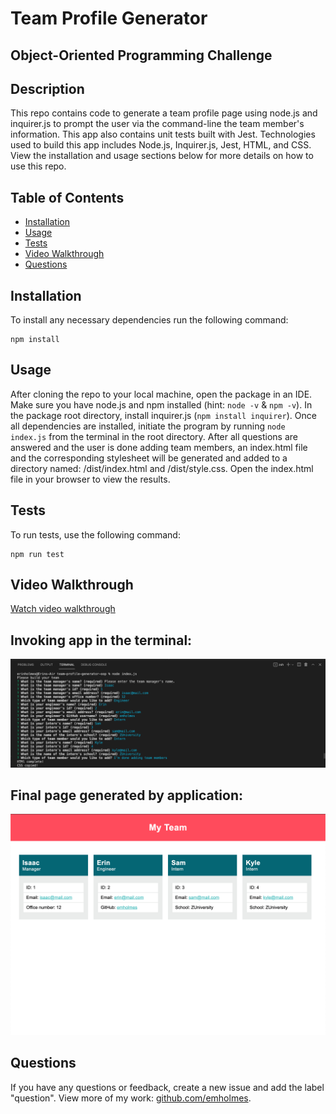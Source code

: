 # Team Profile Generator
## Object-Oriented Programming Challenge

## Description
This repo contains code to generate a team profile page using node.js and inquirer.js to prompt the user via the command-line the team member's information. This app also contains unit tests built with Jest. Technologies used to build this app includes Node.js, Inquirer.js, Jest, HTML, and CSS. View the installation and usage sections below for more details on how to use this repo.

## Table of Contents
* [Installation](#installation)
* [Usage](#usage)
* [Tests](#tests)
* [Video Walkthrough](#video-walkthrough)
* [Questions](#questions)

## Installation
To install any necessary dependencies run the following command: 

    npm install


## Usage 
After cloning the repo to your local machine, open the package in an IDE. Make sure you have node.js and npm installed (hint: `node -v` & `npm -v`). In the package root directory, install inquirer.js (`npm install inquirer`). Once all dependencies are installed, initiate the program by running `node index.js` from the terminal in the root directory. After all questions are answered and the user is done adding team members, an index.html file and the corresponding stylesheet will be generated and added to a directory named: /dist/index.html and /dist/style.css. Open the index.html file in your browser to view the results.

## Tests
To run tests, use the following command: 

    npm run test


## Video Walkthrough
[Watch video walkthrough](https://drive.google.com/file/d/1oB34YIYzKOCTWpCsK3Cm1F1w9VTVx0te/view)

## Invoking app in the terminal: 
![Command-line prompts](./src/images/invoking-app.png)

## Final page generated by application: 
![index.html file generated by app](src/images/video-walkthrough-indexHtml.png) 

## Questions
If you have any questions or feedback, create a new issue and add the label "question". 
View more of my work: [github.com/emholmes](https://github.com/emholmes).